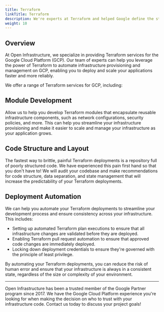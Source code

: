 ```yaml
---
title: Terraform
linkTitle: Terraform
description: We're experts at Terraform and helped Google define the standard delivery model for cloud foundations.
weight: 10
---
```


Overview
---

At Open Infrastructure, we specialize in providing Terraform services for the
Google Cloud Platform (GCP). Our team of experts can help you leverage the power
of Terraform to automate infrastructure provisioning and management on GCP,
enabling you to deploy and scale your applications faster and more reliably.

We offer a range of Terraform services for GCP, including:

Module Development
---

Allow us to help you develop Terraform modules that encapsulate reusable
infrastructure components, such as network configurations, security policies,
and more. This can help you streamline your infrastructure provisioning and make
it easier to scale and manage your infrastructure as your application grows.

Code Structure and Layout
---

The fastest way to brittle, painful Terraform deployments is a repository full
of poorly structured code. We have experienced this pain first hand so that you
don't have to! We will audit your codebase and make recommendations for code
structure, data separation, and state management that will increase the
predictability of your Terraform deployments.

Deployment Automation
---

We can help you automate your Terraform deployments to streamline your
development process and ensure consistency across your infrastructure.
This includes:

* Setting up automated Terraform plan executions to ensure that all infrastructure changes are validated before they are deployed.
* Enabling Terraform pull request automation to ensure that approved code changes are immediately deployed.
* Locking down deployment credentials to ensure they're governed with the principle of least privilege.

By automating your Terraform deployments, you can reduce the risk of human error
and ensure that your infrastructure is always in a consistent state, regardless
of the size or complexity of your environment.

---

Open Infrastructure has been a trusted member of the Google Partner program
since 2017. We have the Google Cloud Platform experience you're looking for when
making the decision on who to trust with your infrastructure code. Contact us today
to discuss your project goals!

